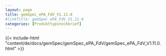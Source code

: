 ```yaml
---
layout: page
title: gemSpec_ePA_FdV_V1.11.0
#linkTitle: gemSpec_ePA_FdV_V1.11.0
categories: [Produkttypsteckbrief]
---
```

{{< include-html "content/de/docs/gemSpec/gemSpec_ePA_FdV/gemSpec_ePA_FdV_V1.11.0.html" >}}